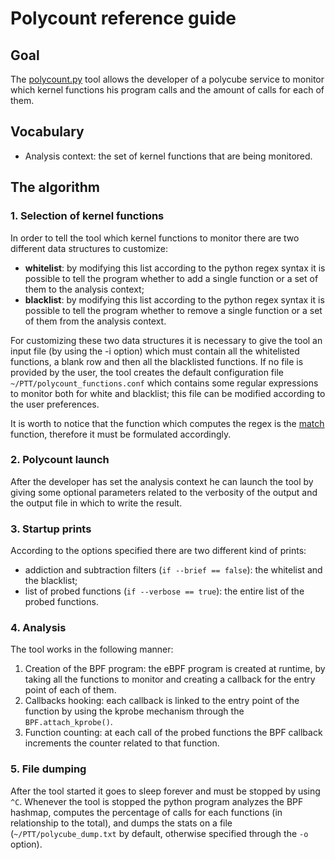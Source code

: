 # Polycount reference guide
## Goal
The [polycount.py](../tools/polycount.py) tool allows the developer of a polycube service to monitor which kernel functions his program calls and the amount of calls for each of them.
## Vocabulary
* Analysis context: the set of kernel functions that are being monitored.

## The algorithm
### 1. Selection of kernel functions
In order to tell the tool which kernel functions to monitor there are two different data structures to customize:
* **whitelist**: by modifying this list according to the python regex syntax it is possible to tell the program whether to add a single function or a set of them to the analysis context;
*  **blacklist**: by modifying this list according to the python regex syntax it is possible to tell the program whether to remove a single function or a set of them from the analysis context.

For customizing these two data structures it is necessary to give the tool an input file (by using the -i option) which must contain all the whitelisted functions, a blank row and then all the blacklisted functions.
If no file is provided by the user, the tool creates the default configuration file ``~/PTT/polycount_functions.conf`` which contains some regular expressions to monitor both for white and blacklist; this file can be modified according to the user preferences.

It is worth to notice that the function which computes the regex is the [match](https://docs.python.org/2.0/lib/matching-searching.html) function, therefore it must be formulated accordingly.
### 2. Polycount launch
After the developer has set the analysis context he can launch the tool by giving some optional parameters related to the verbosity of the output and the output file in which to write the result.
### 3. Startup prints
According to the options specified there are two different kind of prints:
* addiction and subtraction filters (``if --brief == false``): the whitelist and the blacklist;
* list of probed functions (``if --verbose == true``): the entire list of the probed functions.

### 4. Analysis
The tool works in the following manner:
1. Creation of the BPF program: the eBPF program is created at runtime, by taking all the functions to monitor and creating a callback for the entry point of each of them.
2. Callbacks hooking: each callback is linked to the entry point of the function by using the kprobe mechanism through the ``BPF.attach_kprobe()``.
4. Function counting: at each call of the probed functions the BPF callback increments the counter related to that function.

### 5. File dumping
After the tool started it goes to sleep forever and must be stopped by using ``^C``. Whenever the tool is stopped the python program analyzes the BPF hashmap, computes the percentage of calls for each functions (in relationship to the total), and dumps the stats on a file (``~/PTT/polycube_dump.txt`` by default, otherwise specified through the ``-o`` option).
